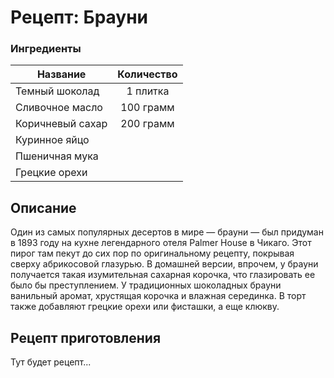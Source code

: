 # Рецепт: Брауни

### Ингредиенты
| Название        	| Количество    |
| -------------   	|:-------------:|
| Темный шоколад  	| 1 плитка 			|
| Сливочное масло 			| 100 грамм 		|
| Коричневый сахар 			| 200 грамм		|
|Куринное яйцо| 
|Пшеничная мука|
|Грецкие орехи|

## Описание
Один из самых популярных десертов в мире — брауни — был придуман в 1893 году на кухне легендарного отеля Palmer House в Чикаго. Этот пирог там пекут до сих пор по оригинальному рецепту, покрывая сверху абрикосовой глазурью. В домашней версии, впрочем, у брауни получается такая изумительная сахарная корочка, что глазировать ее было бы преступлением. У традиционных шоколадных брауни ванильный аромат, хрустящая корочка и влажная серединка. В торт также добавляют грецкие орехи или фисташки, а еще клюкву.

## Рецепт приготовления
Тут будет рецепт...
